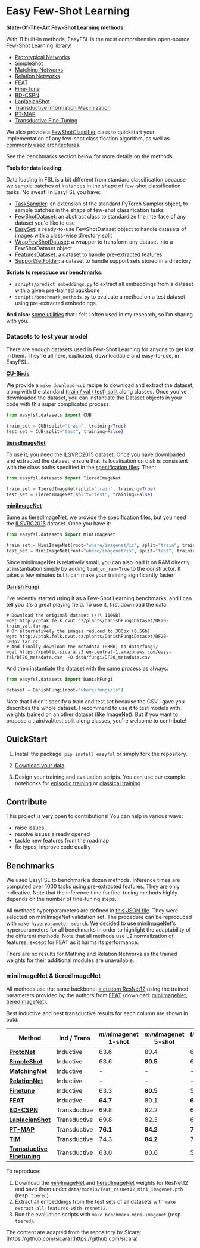 # Easy Few-Shot Learning
**State-Of-The-Art Few-Shot Learning methods:**

With 11 built-in methods, EasyFSL is the most comprehensive open-source Few-Shot Learning library!

- [Prototypical Networks](easyfsl/methods/prototypical_networks.py)
- [SimpleShot](easyfsl/methods/simple_shot.py)
- [Matching Networks](easyfsl/methods/matching_networks.py)
- [Relation Networks](easyfsl/methods/relation_networks.py)
- [FEAT](easyfsl/methods/feat.py)
- [Fine-Tune](easyfsl/methods/finetune.py)
- [BD-CSPN](easyfsl/methods/bd_cspn.py)
- [LaplacianShot](easyfsl/methods/laplacian_shot.py)
- [Transductive Information Maximization](easyfsl/methods/tim.py)
- [PT-MAP](easyfsl/methods/pt_map.py)
- [Transductive Fine-Tuning](easyfsl/methods/transductive_finetuning.py)

We also provide a [FewShotClassifier](easyfsl/methods/few_shot_classifier.py) class to quickstart your implementation 
of any few-shot classification algorithm, as well as [commonly used architectures](easyfsl/modules).

See the benchmarks section below for more details on the methods.

**Tools for data loading:**

Data loading in FSL is a bit different from standard classification because we sample batches of
instances in the shape of few-shot classification tasks. No sweat! In EasyFSL you have:

- [TaskSampler](easyfsl/samplers/task_sampler.py): an extension of the standard PyTorch Sampler object, to sample batches in the shape of few-shot classification tasks
- [FewShotDataset](easyfsl/datasets/few_shot_dataset.py): an abstract class to standardize the interface of any dataset you'd like to use
- [EasySet](easyfsl/datasets/easy_set.py): a ready-to-use FewShotDataset object to handle datasets of images with a class-wise directory split
- [WrapFewShotDataset](easyfsl/datasets/wrap_few_shot_dataset.py): a wrapper to transform any dataset into a FewShotDataset object
- [FeaturesDataset](easyfsl/datasets/features_dataset.py): a dataset to handle pre-extracted features
- [SupportSetFolder](easyfsl/datasets/support_set_folder.py): a dataset to handle support sets stored in a directory

**Scripts to reproduce our benchmarks:**

- `scripts/predict_embeddings.py` to extract all embeddings from a dataset with a given pre-trained backbone
- `scripts/benchmark_methods.py` to evaluate a method on a test dataset using pre-extracted embeddings.

**And also:** [some utilities](easyfsl/utils.py) that I felt I often used in my research, so I'm sharing with you.

### Datasets to test your model

There are enough datasets used in Few-Shot Learning for anyone to get lost in them. They're all here, 
explicited, downloadable and easy-to-use, in EasyFSL. 

**[CU-Birds](http://www.vision.caltech.edu/visipedia/CUB-200.html)**

We provide a `make download-cub` recipe to download and extract the dataset, 
along with the standard [(train / val / test) split](data/CUB) along classes. 
Once you've downloaded the dataset, you can instantiate the Dataset objects in your code
with this super complicated process:

```python
from easyfsl.datasets import CUB

train_set = CUB(split="train", training=True)
test_set = CUB(split="test", training=False)
```

**[tieredImageNet](https://paperswithcode.com/dataset/tieredimagenet)**

To use it, you need the [ILSVRC2015](https://image-net.org/challenges/LSVRC/index.php) dataset. Once you have 
downloaded and extracted the dataset, ensure that its localisation on disk is consistent with the class paths
specified in the [specification files](data/tiered_imagenet). Then:

```python
from easyfsl.datasets import TieredImageNet

train_set = TieredImageNet(split="train", training=True)
test_set = TieredImageNet(split="test", training=False)
```

**[miniImageNet](https://paperswithcode.com/dataset/miniimagenet)**

Same as tieredImageNet, we provide the [specification files](data/mini_imagenet), 
but you need the [ILSVRC2015](https://image-net.org/challenges/LSVRC/index.php) dataset.
Once you have it:

```python
from easyfsl.datasets import MiniImageNet

train_set = MiniImageNet(root="where/imagenet/is", split="train", training=True)
test_set = MiniImageNet(root="where/imagenet/is", split="test", training=False)
```

Since miniImageNet is relatively small, you can also load it on RAM directly at instantiation simply by
adding `load_on_ram=True` to the constructor. 
It takes a few minutes but it can make your training significantly faster!

**[Danish Fungi](https://paperswithcode.com/paper/danish-fungi-2020-not-just-another-image)**

I've recently started using it as a Few-Shot Learning benchmarks, and I can tell you it's a great
playing field. To use it, first download the data:

```shell
# Download the original dataset (/!\ 110GB)
wget http://ptak.felk.cvut.cz/plants/DanishFungiDataset/DF20-train_val.tar.gz
# Or alternatively the images reduced to 300px (6.5Gb)
wget http://ptak.felk.cvut.cz/plants/DanishFungiDataset/DF20-300px.tar.gz
# And finally download the metadata (83Mb) to data/fungi/
wget https://public-sicara.s3.eu-central-1.amazonaws.com/easy-fsl/DF20_metadata.csv  -O data/fungi/DF20_metadata.csv
```

And then instantiate the dataset with the same process as always:

```python
from easyfsl.datasets import DanishFungi

dataset = DanishFungi(root="where/fungi/is")
```

Note that I didn't specify a train and test set because the CSV I gave you describes the whole dataset.
I recommend to use it to test models with weights trained on an other dataset (like ImageNet).
But if you want to propose a train/val/test split along classes, you're welcome to contribute!

## QuickStart


1. Install the package: ```pip install easyfsl``` or simply fork the repository.
   
2. [Download your data](#datasets-to-test-your-model).

3. Design your training and evaluation scripts. You can use our example notebooks for 
[episodic training](notebooks/episodic_training.ipynb) 
or [classical training](notebooks/classical_training.ipynb).

## Contribute
This project is very open to contributions! You can help in various ways:
- raise issues
- resolve issues already opened
- tackle new features from the roadmap
- fix typos, improve code quality

## Benchmarks

We used EasyFSL to benchmark a dozen methods. 
Inference times are computed over 1000 tasks using pre-extracted features. They are only indicative.
Note that the inference time for fine-tuning methods highly depends on the number of fine-tuning steps.

All methods hyperparameters are defined in [this JSON file](scripts/backbones_configs.json). 
They were selected on miniImageNet validation set. 
The procedure can be reproduced with `make hyperparameter-search`.
We decided to use miniImageNet's hyperparameters for all benchmarks in order to highlight the adaptability of
the different methods.
Note that all methods use L2 normalization of features, except for FEAT as it harms its performance.

There are no results for Mathing and Relation Networks as the trained weights for their additional modules are unavailable.

### miniImageNet & tieredImageNet

All methods use the same backbone: [a custom ResNet12](easyfsl/modules/feat_resnet12.py) using the trained parameters
provided by the authors from [FEAT](https://github.com/Sha-Lab/FEAT) 
(download: [miniImageNet](https://drive.google.com/file/d/1ixqw1l9XVxl3lh1m5VXkctw6JssahGbQ/view),
[tieredImageNet](https://drive.google.com/file/d/1M93jdOjAn8IihICPKJg8Mb4B-eYDSZfE/view)).

Best inductive and best transductive results for each column are shown in bold.

| Method                                                                    | Ind / Trans  | *mini*Imagenet<br/>1-shot | *mini*Imagenet<br/>5-shot | *tiered*Imagenet<br/>1-shot | *tiered*Imagenet<br/>5-shot | Time    |
|---------------------------------------------------------------------------|--------------|---------------------------|---------------------------|-----------------------------|-----------------------------|---------|
| **[ProtoNet](easyfsl/methods/prototypical_networks.py)**                  | Inductive    | 63.6                      | 80.4                      | 60.2                        | 77.4                        | 6s      |
| **[SimpleShot](easyfsl/methods/simple_shot.py)**                          | Inductive    | 63.6                      | **80.5**                  | 60.2                        | 77.4                        | 6s      |
| **[MatchingNet](easyfsl/methods/matching_networks.py)**                   | Inductive    | -                         | -                         | -                           | -                           | -       |
| **[RelationNet](easyfsl/methods/relation_networks.py)**                   | Inductive    | -                         | -                         | -                           | -                           | -       |
| **[Finetune](easyfsl/methods/finetune.py)**                               | Inductive    | 63.3                      | **80.5**                  | 59.8                        | **77.5**                    | 1mn33s  |
| **[FEAT](easyfsl/methods/feat.py)**                                       | Inductive    | **64.7**                  | 80.1                      | **61.3**                    | 76.2                        | 3s      |
| **[BD-CSPN](easyfsl/methods/bd_cspn.py)**                                 | Transductive | 69.8                      | 82.2                      | 66.3                        | 79.1                        | 7s      |
| **[LaplacianShot](easyfsl/methods/laplacian_shot.py)**                    | Transductive | 69.8                      | 82.3                      | 66.2                        | 79.2                        | 9s      |
| **[PT-MAP](easyfsl/methods/pt_map.py)**                                   | Transductive | **76.1**                  | **84.2**                  | **71.7**                    | **80.7**                    | 39mn40s |
| **[TIM](easyfsl/methods/tim.py)**                                         | Transductive | 74.3                      | **84.2**                  | 70.7                        | **80.7**                    | 3mn05s  |
| **[Transductive Finetuning](easyfsl/methods/transductive_finetuning.py)** | Transductive | 63.0                      | 80.6                      | 59.1                        | 77.5                        | 30s     |

To reproduce:

1. Download the [*mini*ImageNet](https://drive.google.com/file/d/1ixqw1l9XVxl3lh1m5VXkctw6JssahGbQ/view) 
   and [tieredImageNet](https://drive.google.com/file/d/1M93jdOjAn8IihICPKJg8Mb4B-eYDSZfE/view) weights for ResNet12 
   and save them under `data/models/feat_resnet12_mini_imagenet.pth` (resp. `tiered`).
2. Extract all embeddings from the test sets of all datasets with `make extract-all-features-with-resnet12`.
3. Run the evaluation scripts with `make benchmark-mini-imagenet` (resp. `tiered`).

The content are adapted from the repository by Sicara:  [https://github.com/sicara](https://github.com/sicara)
